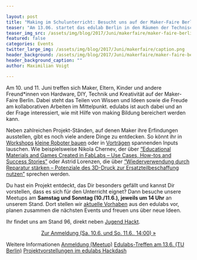 ```yaml
---

layout: post
title: "Making im Schulunterricht: Besucht uns auf der Maker-Faire Berlin"
teaser: "Am 13.06. startet das edulab Berlin in den Räumen der Technischen Universität als Hackathon. Du möchtest Bildung aktiv mitgestalten? Dann bist du herzlich eingeladen!"
teaser_img_src: /assets/img/blog/2017/Juni/makerfaire/maker-faire-berlin.png
featured: false
categories: Events
twitter_large_img: /assets/img/blog/2017/Juni/makerfaire/caption.png
header_background: /assets/img/blog/2017/Juni/makerfaire/maker-faire-berlin.png
header_background_caption: ""
author: Maximilian Voigt

---
```

Am 10. und 11. Juni treffen sich Maker, Eltern, Kinder und andere Freund\*innen von Hardware, DIY, Technik und Kreativität auf der Maker-Faire Berlin. Dabei steht das Teilen von Wissen und Ideen sowie die Freude am kollaborativen Arbeiten im Mittelpunkt. edulabs ist auch dabei und an der Frage interessiert, wie mit Hilfe von making Bildung bereichert werden kann.

Neben zahlreichen Projekt-Ständen, auf denen Maker ihre Erfindungen ausstellen, gibt es noch viele andere Dinge zu entdecken. So könnt  ihr in [Workshops](https://maker-faire.de/berlin/workshops/) [kleine Roboter bauen](https://maker-faire.de/workshop/berlin/2017/bau-dir-einen-sensorgesteuerten-mini-roboter/) oder in [Vorträgen](https://maker-faire.de/berlin/vortraege/) spannenden Inputs lauschen. Wie beispielsweise Nikola Chernev, der über [“Educational Materials and Games Created in FabLabs – Use Cases, How-tos and Success Stories”](https://maker-faire.de/vortrag/berlin/2017/educational-materials-and-games-created-in-fablabs-use-cases-how-tos-and-success-stories/) oder Astrid Lorenzen, die über [“Wiederverwendung durch Reparatur stärken – Potenziale des 3D-Druck zur Ersatzteilbeschaffung nutzen”](https://maker-faire.de/vortrag/berlin/2017/wiederverwendung-durch-reparatur-staerken-potentiale-des-3d-druck-zur-ersatzteilbeschaffung-nutzen/) sprechen werden.

Du hast ein Projekt entdeckt, das Dir besonders gefällt und kannst Dir vorstellen, dass es sich für den Unterricht eignet? Dann besuche unsere Meetups am __Samstag und Sonntag (10./11.6.), jeweils um 14 Uhr__ an unserem Stand. Dort stellen wir [aktuelle Vorhaben](https://hackdash.org/dashboards/edulabs) aus den edulabs vor, planen zusammen die nächsten Events und freuen uns über neue Ideen.

Ihr findet uns am Stand 96, direkt neben [Jugend Hackt](https://jugendhackt.org/).
<center><a class="btn btn-lg btn-default"
   href="https://www.meetup.com/edulabsBE/events/240574355/"
   role="button">Zur Anmeldung (Sa. 10.6. und So. 11.6., 14:00) »</a></center>
<p class="link-list">
<span class="link-list-headline">Weitere Informationen</span>
<a class="external-link" href="https://www.meetup.com/edulabsBE/events/240574355/" target="_blank">Anmeldung (Meetup)</a>
<a class="external-link" href="https://edulabs.de/blog/Erstes-edulabs-Treffen-in-Berlin" target="_blank">Edulabs-Treffen am 13.6. (TU Berlin)</a>
<a class="external-link" href="https://hackdash.org/dashboards/edulabs" target="_blank">Projektvorstellungen im edulabs Hackdash</a>
</p>
